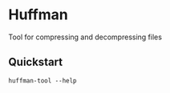 # Huffman

Tool for compressing and decompressing files

## Quickstart

```shell
huffman-tool --help
```